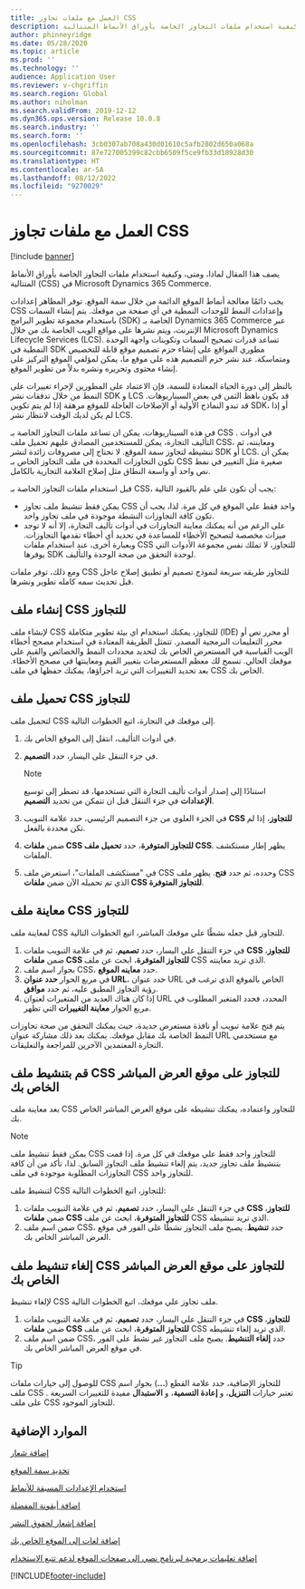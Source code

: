 ```yaml
---
title: العمل مع ملفات تجاوز CSS
description: يصف هذا  المقال لماذا، ومتى، وكيفية استخدام ملفات التجاوز الخاصة بأوراق الأنماط المتتالية (CSS) في Microsoft Dynamics 365 Commerce.
author: phinneyridge
ms.date: 05/28/2020
ms.topic: article
ms.prod: ''
ms.technology: ''
audience: Application User
ms.reviewer: v-chgriffin
ms.search.region: Global
ms.author: niholman
ms.search.validFrom: 2019-12-12
ms.dyn365.ops.version: Release 10.0.8
ms.search.industry: ''
ms.search.form: ''
ms.openlocfilehash: 3cb0307ab708a430d01610c5afb2802d650a068a
ms.sourcegitcommit: 87e727005399c82cbb6509f5ce9fb33d18928d30
ms.translationtype: HT
ms.contentlocale: ar-SA
ms.lasthandoff: 08/12/2022
ms.locfileid: "9270029"
---
```

# <a name="work-with-css-override-files"></a>العمل مع ملفات تجاوز CSS

[!include [banner](includes/banner.md)]

يصف هذا  المقال لماذا، ومتى، وكيفية استخدام ملفات التجاوز الخاصة بأوراق الأنماط المتتالية (CSS) في Microsoft Dynamics 365 Commerce.

يجب دائمًا معالجة أنماط الموقع الدائمة من خلال سمة الموقع. توفر المظاهر إعدادات CSS وإعدادات النمط للوحدات النمطية في أي صفحة من موقعك. يتم إنشاء السمات باستخدام مجموعة تطوير البرامج (SDK) الخاصة بـ Dynamics 365 Commerce عبر الإنترنت، ويتم نشرها على مواقع الويب الخاصة بك من خلال Microsoft Dynamics Lifecycle Services (LCS). تساعد قدرات تصحيح السمات وتكوينات واجهة الوحدة النمطية في SDK مطوري المواقع على إنشاء حزم تصميم موقع قابلة للتخصيص ومتماسكة. عند نشر حزم التصميم هذه على موقع ما، يمكن لمؤلفي الموقع التركيز على إنشاء محتوى وتحريره ونشره بدلاً من تطوير الموقع.

بالنظر إلى دورة الحياة المعتادة للسمة، فإن الاعتماد على المطورين لإجراء تغييرات على النمط من خلال تدفقات نشر SDK و LCS قد يكون باهظ الثمن في بعض السيناريوهات. قد تبدو النماذج الأولية أو الإصلاحات العاجلة للموقع مرهقة إذا لم يتم تكوين SDK، أو إذا لم يكن لديك الوقت لانتظار نشر LCS.

في هذه السيناريوهات، يمكن ان تساعد ملفات التجاوز الخاصة بـ CSS . في أدوات التأليف التجارة، يمكن للمستخدمين المصادق عليهم تحميل ملف CSS، ومعاينته، ثم تنشيطه لتجاوز سمة الموقع. لا نحتاج إلى مصروفات زائدة‬ لنشر SDK أو LCS. يمكن أن تكون التجاوزات المحددة في ملف التجاوز الخاص بـ CSS صغيرة مثل التغيير في نمط نص واحد أو واسعة النطاق مثل إصلاح العلامة التجارية بالكامل.

قبل استخدام ملفات التجاوز الخاصة بـ CSS، يجب أن تكون علي علم بالقيود التالية:

- يمكن فقط تنشيط ملف تجاوز CSS واحد فقط علي الموقع في كل مرة. لذا، يجب أن تكون كافة التجاوزات النشطة موجودة في ملف تجاوز واحد.
- على الرغم من أنه يمكنك معاينة التجاوزات في أدوات تأليف التجارة، إلا أنه لا توجد ميزات مخصصة لتصحيح الأخطاء للمساعدة في تحديد أي أخطاء تقدمها التجاوزات. وبعبارة أخرى، عند استخدام ملفات CSS للتجاوز، لا تملك نفس مجموعة الأدوات التي يوفرها SDK لوحدة التحقق من صحة الوحدة والتأليف.

ومع ذلك، توفر ملفات CSS للتجاوز طريقه سريعة لنموذج تصميم أو تطبيق إصلاح عاجل قبل تحديث سمه كامله تطوير ونشرها.

## <a name="create-a-css-override-file"></a>إنشاء ملف CSS للتجاوز

لإنشاء ملف CSS للتجاوز، يمكنك استخدام اي بيئة تطوير متكاملة (IDE) أو محرر نص أو محرر التعليمات البرمجية المصدر. تتمثل الطريقة المعتادة في استخدام مصحح أخطاء الويب القياسية في المستعرض الخاص بك لتحديد محددات النمط والخصائص والقيم على موقعك الحالي. تسمح لك معظم المستعرضات بتغيير القيم ومعاينتها في مصحح الأخطاء. بعد تحديد التغييرات التي تريد اجراؤها، يمكنك حفظها في ملف CSS الخاص بك.

## <a name="upload-a-css-override-file"></a>تحميل ملف CSS للتجاوز

لتحميل ملف CSS إلى موقعك في التجارة، اتبع الخطوات التالية.

1. في أدوات التأليف، انتقل إلى الموقع الخاص بك.
1. في جزء التنقل على اليسار، حدد **التصميم**.

    > [!NOTE]
    > استنادًا إلى إصدار أدوات تأليف التجارة التي تستخدمها، قد تضطر إلى توسيع **الإعدادات** في جزء التنقل قبل ان تتمكن من تحديد **التصميم**.

1. في الجزء العلوي من جزء التصميم الرئيسي، حدد علامة التبويب **CSS للتجاوز**، إذا لم تكن محددة بالفعل.
1. ضمن **ملفات CSS للتجاوز المتوفرة**، حدد **تحميل ملف CSS**. يظهر إطار مستكشف الملفات.
1. في "مستكشف الملفات"، استعرض ملف CSS وحدده، ثم حدد **فتح**. يظهر ملف CSS الذي تم تحميله الآن ضمن **ملفات CSS للتجاوز المتوفرة**.

## <a name="preview-a-css-override-file"></a>معاينة ملف CSS للتجاوز

لمعاينة ملف CSS للتجاوز قبل جعله نشطًا علي موقعك المباشر، اتبع الخطوات التالية.

1. في جزء التنقل علي اليسار، حدد **تصميم**، ثم في علامة التبويب ملفات **CSS للتجاوز**، ضمن **ملفات CSS للتجاوز المتوفرة**، ابحث عن ملف CSS الذي تريد معاينته.
1. بجوار اسم ملف CSS، حدد **معاينه الموقع**.
1. في مربع الحوار **حدد عنوان URL**، حدد عنوان URL الخاص بالموقع الذي ترغب في رؤية التجاوز المطبق عليه، ثم حدد **موافق**.
1. إذا كان هناك العديد من المتغيرات لعنوان URL المحدد، فحدد المتغير المطلوب في مربع الحوار **معاينة التغييرات** التي تظهر.

يتم فتح علامة تبويب أو نافذة مستعرض جديدة، حيث يمكنك التحقق من صحة تجاوزات النمط الخاصة بك مقابل موقعك. يمكنك بعد ذلك مشاركة عنوان URL مع مستخدمي التجارة المعتمدين الآخرين للمراجعة والتعليقات.

## <a name="activate-a-css-override-file-on-your-live-site"></a>قم بتنشيط ملف CSS للتجاوز على موقع العرض المباشر الخاص بك

بعد معاينة ملف CSS للتجاوز واعتماده، يمكنك تنشيطه على موقع العرض المباشر الخاص بك.

> [!NOTE]
> يمكن فقط تنشيط ملف CSS للتجاوز واحد فقط علي موقعك في كل مرة. إذا قمت بتنشيط ملف تجاوز جديد، يتم إلغاء تنشيط ملف التجاوز السابق. لذا، تأكد من أن كافة التجاوزات المطلوبة موجودة في ملف CSS للتجاوز واحد.

لتنشيط ملف CSS للتجاوز، اتبع الخطوات التالية:

1. في جزء التنقل علي اليسار، حدد **تصميم**، ثم في علامة التبويب ملفات **CSS للتجاوز**، ضمن **ملفات CSS للتجاوز المتوفرة**، ابحث عن ملف CSS الذي تريد تنشيطه.
1. ضمن اسم ملف CSS، حدد **تنشيط**. يصبح ملف التجاوز نشطًا على الفور في موقع العرض المباشر الخاص بك.

## <a name="deactivate-a-css-override-file-on-your-live-site"></a>إلغاء تنشيط ملف CSS للتجاوز على موقع العرض المباشر الخاص بك

لإلغاء تنشيط CSS ملف تجاوز علي موقعك، اتبع الخطوات التالية.

1. في جزء التنقل علي اليسار، حدد **تصميم**، ثم في علامة التبويب ملفات **CSS للتجاوز**، ضمن **ملفات CSS للتجاوز المتوفرة**، ابحث عن ملف CSS الذي تريد إلغاء تنشيطه.
1. ضمن اسم ملف CSS، حدد **إلغاء التنشيط**. يصبح ملف التجاوز غير نشط على الفور في موقع العرض المباشر الخاص بك.

> [!TIP]
> للوصول إلى خيارات ملفات CSS للتجاوز الإضافية، حدد علامة القطع (**...**) بجوار اسم ملف CSS . تعتبر خيارات **التنزيل**، و **إعادة التسمية**، و **الاستبدال** مفيدة للتغييرات السريعة على ملف CSS للتجاوز الموجود.

## <a name="additional-resources"></a>الموارد الإضافية

[إضافة شعار](add-logo.md)

[تحديد سمة الموقع](select-site-theme.md)

[استخدام الإعدادات المسبقة للأنماط](style-presets.md)

[إضافة أيقونة المفضلة](add-favicon.md)

[إضافة إشعار لحقوق النشر](add-copyright-notice.md)

[إضافة لغات إلى الموقع الخاص بك](add-languages-to-site.md)

[إضافة تعليمات برمجية لبرنامج نصي إلى صفحات الموقع لدعم تتبع الاستخدام](add-telemetry.md)


[!INCLUDE[footer-include](../includes/footer-banner.md)]
